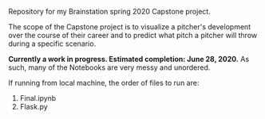 Repository for my Brainstation spring 2020 Capstone project.

The scope of the Capstone project is to visualize a pitcher's development over the course of their career and to predict what pitch a 
pitcher will throw during a specific scenario.

**Currently a work in progress. Estimated completion: June 28, 2020.**
As such, many of the Notebooks are very messy and unordered.


If running from local machine, the order of files to run are:

1. Final.ipynb
2. Flask.py

